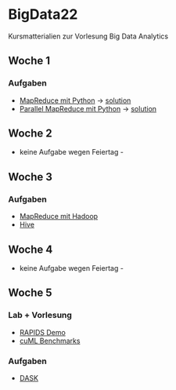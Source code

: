 # BigData22
Kursmatterialien zur Vorlesung Big Data Analytics

## Woche 1
### Aufgaben
* [MapReduce mit Python](https://colab.research.google.com/github/keuperj/BigData22/blob/main/Week_1/Assignment_MapReduce.ipynb) -> [solution](https://colab.research.google.com/github/keuperj/BigData22/blob/main/Week_1/Assignment_MapReduce_solution.ipynb)
* [Parallel MapReduce mit Python](https://colab.research.google.com/github/keuperj/BigData22/blob/main/Week_1/Assignment_Parallel_MapReduce.ipynb) -> [solution](https://colab.research.google.com/github/keuperj/BigData22/blob/main/Week_1/Assignment_Parallel_MapReduce_solution.ipynb)

## Woche 2
- keine Aufgabe wegen Feiertag -

## Woche 3
### Aufgaben
* [MapReduce mit Hadoop](https://colab.research.google.com/github/keuperj/BigData22/blob/main/Week_3/Assignment_1_MRJOBLIB.ipynb)
* [Hive](https://colab.research.google.com/github/keuperj/BigData22/blob/main/Week_3/Assignment_Hive.ipynb)

## Woche 4
- keine Aufgabe wegen Feiertag -

## Woche 5
### Lab + Vorlesung
* [RAPIDS Demo](https://colab.research.google.com/github/keuperj/BigData22/blob/main/week_5/Lecture_rapids_colab_cuML_demo.ipynb)
* [cuML Benchmarks](https://colab.research.google.com/github/keuperj/BigData22/blob/main/week_5/cuml_benchmarks.ipynb)

### Aufgaben
* [DASK](https://colab.research.google.com/github/keuperj/BigData22/blob/main/week_5/Assigment_NY_Taxi_on_Dask.ipynb)
